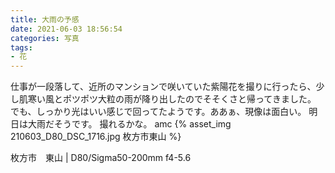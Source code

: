 ```yaml
---
title: 大雨の予感
date: 2021-06-03 18:56:54
categories: 写真
tags:
- 花
---
```


仕事が一段落して、近所のマンションで咲いていた紫陽花を撮りに行ったら、少し肌寒い風とポツポツ大粒の雨が降り出したのでそそくさと帰ってきました。
でも、しっかり光はいい感じで回ってたようです。ああぁ、現像は面白い。
明日は大雨だそうです。
撮れるかな。
amc
{% asset_img 210603_D80_DSC_1716.jpg 枚方市東山 %}

枚方市　東山 | D80/Sigma50-200mm f4-5.6